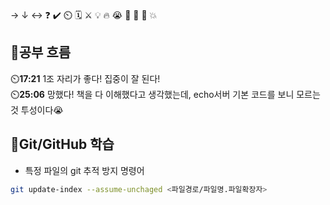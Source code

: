 → ↓ ↔ ❓ ✔️ ⏲️ 🗓️ ⚔️ 💡 🔥 😭 👏 🎵 🚨 💥

## 🧠공부 흐름
⏲️**17:21** 1조 자리가 좋다! 집중이 잘 된다!  
⏲️**25:06** 망했다! 책을 다 이해했다고 생각했는데, echo서버 기본 코드를 보니 모르는 것 투성이다😭  

## 💾Git/GitHub 학습
- 특정 파일의 git 추적 방지 명령어
```bash
git update-index --assume-unchaged <파일경로/파일명.파일확장자>
```



